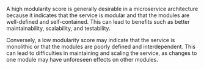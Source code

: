 A high modularity score is generally desirable in a microservice architecture because it indicates that the service is modular and that the modules are well-defined and self-contained. This can lead to benefits such as better maintainability, scalability, and testability.

Conversely, a low modularity score may indicate that the service is monolithic or that the modules are poorly defined and interdependent. This can lead to difficulties in maintaining and scaling the service, as changes to one module may have unforeseen effects on other modules.
